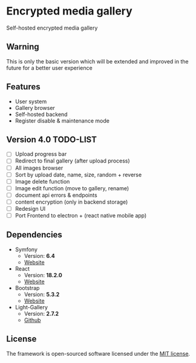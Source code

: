 # Encrypted media gallery
Self-hosted encrypted media gallery

## Warning
This is only the basic version which will be extended and improved in the future for a better user experience

## Features
- User system
- Gallery browser
- Self-hosted backend
- Register disable & maintenance mode

## Version 4.0 TODO-LIST
- [ ] Upload progress bar
- [ ] Redirect to final gallery (after upload process)
- [ ] All images browser
- [ ] Sort by upload date, name, size, random + reverse
- [ ] Image delete function
- [ ] Image edit function (move to gallery, rename)
- [ ] document api errors & endpoints
- [ ] content encryption (only in backend storage)
- [ ] Redesign UI
- [ ] Port Frontend to electron + (react native mobile app)

## Dependencies 
* Symfony
   * Version: **6.4**
   * [Website](https://symfony.com/)   
* React
   * Version: **18.2.0**
   * [Website](https://react.dev/)   
* Bootstrap
   * Version: **5.3.2**
   * [Website](https://getbootstrap.com/)
* Light-Gallery
   * Version: **2.7.2**
   * [Github](https://github.com/sachinchoolur/lightGallery)

## License
The framework is open-sourced software licensed under the [MIT license](https://opensource.org/licenses/MIT).
